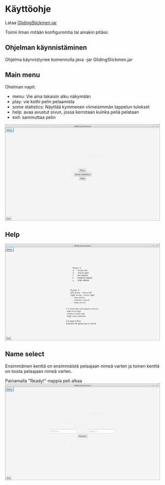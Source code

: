 # Käyttöohje
Lataa [GlidingStickmen.jar](https://github.com/Etsku520/otm-harjoitustyo/releases/tag/viikko6)

Toimii ilman mitään konfigurointia tai ainakin pitäisi.

## Ohjelman käynnistäminen
Ohjelma käynnistynee komennolla
	java -jar GlidingStickmen.jar

## Main menu
Ohelman napit:
- menu: Vie aina takaisin alku näkymään
- play: vie kothi pelin pelaamista
- some statistics: Näyttää kymmenen viimeisimmän tappelun tulokset
- help: avaa avustut sivun, jossa kerrotaan kuinka peliä pelataan
- exit: sammuttaa pelin

![](images/Main_menu.png)

## Help
![](images/Help_page.png)

## Name select
Ensimmäinen kenttä on ensimmäistä pelaajaan nimeä varten ja toinen kenttä on toista pelaajaan nimeä varten.

Painamalla "Ready!"-nappia peli alkaa
![](images/Naming.png)

